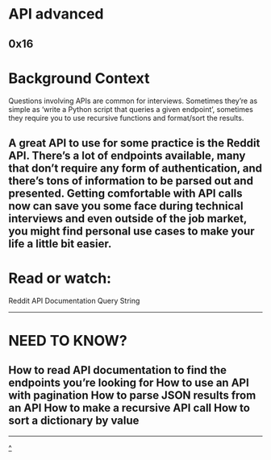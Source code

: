 # API advanced
[]() 0x16 []()
---

# Background Context
Questions involving APIs are common for interviews. Sometimes they’re as simple as ‘write a Python script that queries a given endpoint’, sometimes they require you to use recursive functions and format/sort the results.

A great API to use for some practice is the Reddit API. There’s a lot of endpoints available, many that don’t require any form of authentication, and there’s tons of information to be parsed out and presented. Getting comfortable with API calls now can save you some face during technical interviews and even outside of the job market, you might find personal use cases to make your life a little bit easier.
---

# Read or watch:

Reddit API Documentation
Query String

---

# NEED TO KNOW?
How to read API documentation to find the endpoints you’re looking for
How to use an API with pagination
How to parse JSON results from an API
How to make a recursive API call
How to sort a dictionary by value
---



---

[^](#need-to-know)

